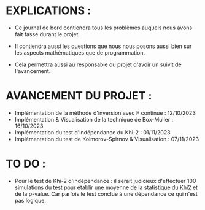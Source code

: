 # EXPLICATIONS :

*   Ce journal de bord contiendra tous les problèmes auquels nous avons fait fasse durant le projet.

*   Il contiendra aussi les questions que nous nous posons aussi bien sur les aspects mathématiques que de programmation.

*   Cela permettra aussi au responsable du projet d'avoir un suivit de l'avancement. 


# AVANCEMENT DU PROJET : 

*   Implémentation de la méthode d'inversion avec F continue : 12/10/2023
*   Implémentation & Visualisation de la technique de Box-Muller : 16/10/2023
*   Implémentation du test d'indépendance du Khi-2 : 01/11/2023
*   Implémentation du test de Kolmorov-Spirnov & Visualisation : 07/11/2023


# TO DO : 

*   Pour le test de Khi-2 d'indépendance : il serait judicieux d'effectuer 100 simulations du test pour établir 
    une moyenne de la statistique du Khi2 et de la p-value. Car parfois le test conclue à une dépendance ce qui n'est
    pas logique.




